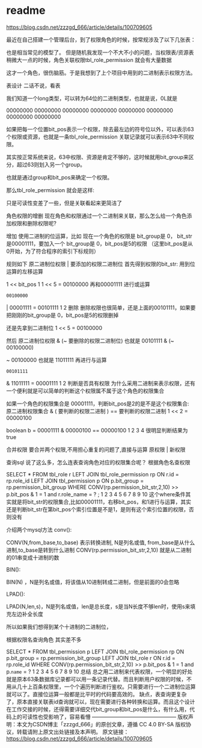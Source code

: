 # readme

https://blog.csdn.net/zzzgd_666/article/details/100709605

最近在自己搭建一个管理后台，到了权限角色的时候，按常规涉及了以下几张表：

也是相当常见的模型了。
但是随机我发现一个不大不小的问题，当权限表/资源表稍微大一点的时候，角色关联权限tbl_role_permission 就会有大量数据

这才一个角色，很伤脑筋。于是我想到了上个项目中用到的二进制表示权限方法。

表设计
二话不说，看表


我们知道一个long类型，可以转为64位的二进制类型，也就是说，0L就是

00000000 00000000 00000000 00000000 00000000 00000000 00000000 00000000

如果把每一个位置bit_pos表示一个权限，除去最左边的符号位以外，可以表示63个权限或资源，也就是一条tbl_role_permission 关联记录就可以表示63中不同权限。

其实按正常系统来说，63中权限、资源是肯定不够的，这时候就用bit_group来区分，超过63则划入另一个group。

也就是通过group和bit_pos来确定一个权限。

那么tbl_role_permission 就会是这样:

只是可读性变差了一些，但是关联看起来更简洁了

角色权限的增删
现在角色和权限通过一个二进制来关联，那么怎么给一个角色添加权限和删除权限呢?

增加
使用二进制的位运算，比如 现在一个角色的权限是 bit_group是 0， bit_str是00001111，要加入一个 bit_group是 0，bit_pos是5的权限 （这里bit_pos是从0开始，为了符合程序的索引下标规则）

规则如下
原二进制位权限 | 要添加的权限二进制位
首先得到权限的bit_str: 用到位运算的左移运算

1 << bit_pos
1
1 << 5 = 00100000
再和00001111 进行或运算

	00100000 
| 	00001111 = 00101111
1
2
删除
删除权限也很简单，还是上面的00101111，如果要把刚刚的bit_group是 0，bit_pos是5的权限删掉

还是先拿到二进制位
1 << 5 = 00100000

然后
原二进制位权限 & (~ 要删除的权限二进制位)
也就是
00101111 & (~ 00100000)

~ 00100000 也就是 11011111
再进行与运算

	00101111 
& 	11011111 = 00001111
1
2
判断是否具有权限
为什么采用二进制来表示权限，还有一个便利就是可以简单的判断这个权限属不属于这个角色的权限集合

如果一个角色的权限集合是 00001111，判断bit_pos是2的是不是这个权限集合:
原二进制权限集合 & ( 要判断的权限二进制 ) == 要判断的权限二进制
1 << 2 = 00000100

boolean b = 
	00001111 
&	00000100 
==  00000100
1
2
3
4
很明显判断结果为true

合并权限
要合并两个权限,不用担心重复的问题了,直接与运算
原权限 | 新权限

查询sql
说了这么多，怎么连表查询角色对应的权限集合呢？
根据角色名查权限

SELECT
*
FROM
 tbl_role r
LEFT JOIN tbl_role_permission rp ON r.id = rp.role_id
LEFT JOIN tbl_permission p ON p.bit_group = rp.permission_bit_group
WHERE
CONV(rp.permission_bit_str,2,10) >> p.bit_pos & 1 = 1
and r.role_name = ?
;
1
2
3
4
5
6
7
8
9
10
这个where条件其实就是将bit_str的权限集合,比如00001111，右移bit_pos，和1进行与运算，其实还是判断bit_str在第bit_pos个索引位置是不是1，是则有这个索引位置的权限，否则没有

介绍两个mysql方法
conv():

CONV(N,from_base,to_base) 表示转换进制, N是列名或值, from_base是从什么进制,to_base是转到什么进制
CONV(rp.permission_bit_str,2,10) 就是从二进制的01串变成十进制的数

BIN():

BIN(N) ，N是列名或值，将该值从10进制转成二进制，但是前面的0会忽略

LPAD():

LPAD(N,len,s)，N是列名或值，len是总长度，s是当N长度不够len时，使用s来填充左边补全长度

所以如果我们想得到某个十进制的二进制位，


根据权限名查询角色
其实差不多


SELECT
*
FROM
tbl_permission p
LEFT JOIN tbl_role_permission rp ON p.bit_group = rp.permission_bit_group
LEFT JOIN tbl_role r ON r.id = rp.role_id
WHERE
CONV(rp.permission_bit_str,2,10) >> p.bit_pos & 1 = 1
and p.`name` = ?
1
2
3
4
5
6
7
8
9
10
总结
总之用二进制来代表权限，一个明显的好处就是原本63条数据库记录都可以用一条记录代替。而且判断用户权限的时候，不用从几十上百条权限里，一个个遍历判断进行鉴权。只需要进行一个二进制位运算就可以了。直接位运算一般都是比平时的代码要高效的。
缺点，表查询更复杂了，原本直接关联表id查询就可以，现在需要进行各种转换和运算。而且这个设计在工作交接的时候，还得需要详细交代bit_group和bit_pos是什么，有什么用，代码上的可读性也受影响了，容易看懵
————————————————
版权声明：本文为CSDN博主「zzzgd_666」的原创文章，遵循 CC 4.0 BY-SA 版权协议，转载请附上原文出处链接及本声明。
原文链接：https://blog.csdn.net/zzzgd_666/article/details/100709605